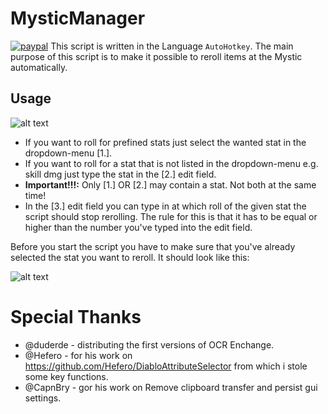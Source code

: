 # MysticManager 
[![paypal](https://www.paypalobjects.com/en_US/i/btn/btn_donateCC_LG.gif)](https://www.paypal.me/DaLeberkasPepi)
This script is written in the Language `AutoHotkey`. The main purpose of this script is to make it possible to reroll items at the Mystic automatically.

## Usage
![alt text](https://i.imgur.com/DbBS4z7.png)

* If you want to roll for prefined stats just select the wanted stat in the dropdown-menu [1.].
* If you want to roll for a stat that is not listed in the dropdown-menu e.g. skill dmg just type the stat in the [2.] edit field.
* **Important!!!:** Only [1.] OR [2.] may contain a stat. Not both at the same time!
* In the [3.] edit field you can type in at which roll of the given stat the script should stop rerolling. The rule for this is that it has to be equal or higher than the number you've typed into the edit field.

Before you start the script you have to make sure that you've already selected the stat you want to reroll. It should look like this:

![alt text](https://i.imgur.com/H0eo7Tu.png)

# Special Thanks
* @duderde - distributing the first versions of OCR Enchange.
* @Hefero - for his work on https://github.com/Hefero/DiabloAttributeSelector from which i stole some key functions.
* @CapnBry - gor his work on Remove clipboard transfer and persist gui settings.
